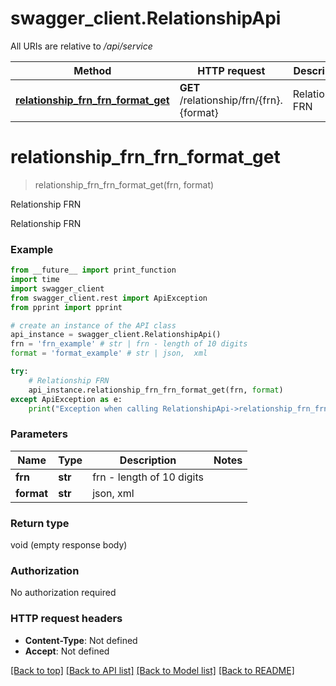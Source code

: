 # swagger_client.RelationshipApi

All URIs are relative to */api/service*

Method | HTTP request | Description
------------- | ------------- | -------------
[**relationship_frn_frn_format_get**](RelationshipApi.md#relationship_frn_frn_format_get) | **GET** /relationship/frn/{frn}.{format} | Relationship FRN

# **relationship_frn_frn_format_get**
> relationship_frn_frn_format_get(frn, format)

Relationship FRN

Relationship FRN

### Example
```python
from __future__ import print_function
import time
import swagger_client
from swagger_client.rest import ApiException
from pprint import pprint

# create an instance of the API class
api_instance = swagger_client.RelationshipApi()
frn = 'frn_example' # str | frn - length of 10 digits
format = 'format_example' # str | json,  xml

try:
    # Relationship FRN
    api_instance.relationship_frn_frn_format_get(frn, format)
except ApiException as e:
    print("Exception when calling RelationshipApi->relationship_frn_frn_format_get: %s\n" % e)
```

### Parameters

Name | Type | Description  | Notes
------------- | ------------- | ------------- | -------------
 **frn** | **str**| frn - length of 10 digits | 
 **format** | **str**| json,  xml | 

### Return type

void (empty response body)

### Authorization

No authorization required

### HTTP request headers

 - **Content-Type**: Not defined
 - **Accept**: Not defined

[[Back to top]](#) [[Back to API list]](../README.md#documentation-for-api-endpoints) [[Back to Model list]](../README.md#documentation-for-models) [[Back to README]](../README.md)

